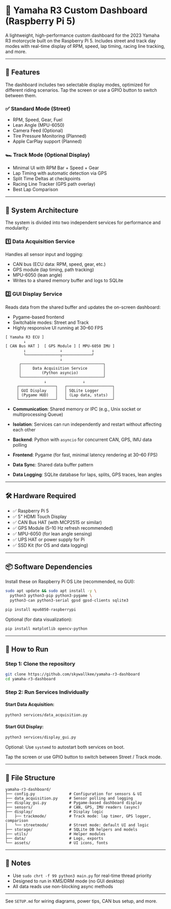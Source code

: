 # 📱 Yamaha R3 Custom Dashboard (Raspberry Pi 5)

A lightweight, high-performance custom dashboard for the 2023 Yamaha R3 motorcycle built on the Raspberry Pi 5. Includes street and track day modes with real-time display of RPM, speed, lap timing, racing line tracking, and more.

---

## 🧹 Features

The dashboard includes two selectable display modes, optimized for different riding scenarios. Tap the screen or use a GPIO button to switch between them.

### ✅ Standard Mode (Street)

* RPM, Speed, Gear, Fuel
* Lean Angle (MPU-6050)
* Camera Feed (Optional)
* Tire Pressure Monitoring (Planned)
* Apple CarPlay support (Planned)

### 🏎️ Track Mode (Optional Display)

* Minimal UI with RPM Bar + Speed + Gear
* Lap Timing with automatic detection via GPS
* Split Time Deltas at checkpoints
* Racing Line Tracker (GPS path overlay)
* Best Lap Comparison

---

## 🧱 System Architecture

The system is divided into two independent services for performance and modularity:

### 1️⃣ Data Acquisition Service

Handles all sensor input and logging:

* CAN bus (ECU data: RPM, speed, gear, etc.)
* GPS module (lap timing, path tracking)
* MPU-6050 (lean angle)
* Writes to a shared memory buffer and logs to SQLite

### 2️⃣ GUI Display Service

Reads data from the shared buffer and updates the on-screen dashboard:

* Pygame-based frontend
* Switchable modes: Street and Track
* Highly responsive UI running at 30–60 FPS

```plaintext
[ Yamaha R3 ECU ]
        ↓
[ CAN Bus HAT ]  [ GPS Module ] [ MPU-6050 IMU ]
        ↓               ↓             ↓
        └───────────────┬─────────────┘
                        ↓
      ┌────────────────────────────────────┐
      │     Data Acquisition Service       │
      │         (Python asyncio)           │
      └────────────────────────────────────┘
                 ↓                ↓
     ┌────────────────┐   ┌────────────────────┐
     │ GUI Display    │   │ SQLite Logger      │
     │ (Pygame HUD)   │   │ (Lap data, stats)  │
     └────────────────┘   └────────────────────┘
```

* **Communication**: Shared memory or IPC (e.g., Unix socket or multiprocessing Queue)

* **Isolation**: Services can run independently and restart without affecting each other

* **Backend**: Python with `asyncio` for concurrent CAN, GPS, IMU data polling

* **Frontend**: Pygame (for fast, minimal latency rendering at 30–60 FPS)

* **Data Sync**: Shared data buffer pattern

* **Data Logging**: SQLite database for laps, splits, GPS traces, lean angles

---

## 🛠 Hardware Required

* ✅ Raspberry Pi 5
* ✅ 5" HDMI Touch Display
* ✅ CAN Bus HAT (with MCP2515 or similar)
* ✅ GPS Module (5–10 Hz refresh recommended)
* ✅ MPU-6050 (for lean angle sensing)
* ✅ UPS HAT or power supply for Pi
* ✅ SSD Kit (for OS and data logging)

---

## 📦 Software Dependencies

Install these on Raspberry Pi OS Lite (recommended, no GUI):

```bash
sudo apt update && sudo apt install -y \
  python3 python3-pip python3-pygame \
  python3-can python3-serial gpsd gpsd-clients sqlite3

pip install mpu6050-raspberrypi
```

Optional (for data visualization):

```bash
pip install matplotlib opencv-python
```

---

## 🚀 How to Run

### Step 1: Clone the repository

```bash
git clone https://github.com/skywallkee/yamaha-r3-dashboard
cd yamaha-r3-dashboard
```

### Step 2: Run Services Individually

#### Start Data Acquisition:

```bash
python3 services/data_acquisition.py
```

#### Start GUI Display:

```bash
python3 services/display_gui.py
```

Optional: Use `systemd` to autostart both services on boot.

Tap the screen or use GPIO button to switch between Street / Track mode.

---

## 📂 File Structure

```plaintext
yamaha-r3-dashboard/
├── config.py               # Configuration for sensors & UI
├── data_acquisition.py     # Sensor polling and logging
├── display_gui.py          # Pygame-based dashboard display
├── sensors/                # CAN, GPS, IMU readers (async)
├── display/                # Display logic
│   ├── trackmode/          # Track mode: lap timer, GPS logger, comparison
│   └── streetmode/         # Street mode: default UI and logic
├── storage/                # SQLite DB helpers and models
├── utils/                  # Helper modules
├── data/                   # Logs, exports
└── assets/                 # UI icons, fonts
```

---

## 📌 Notes

* Use `sudo chrt -f 99 python3 main.py` for real-time thread priority
* Designed to run in KMS/DRM mode (no GUI desktop)
* All data reads use non-blocking async methods

---

See `SETUP.md` for wiring diagrams, power tips, CAN bus setup, and more.
